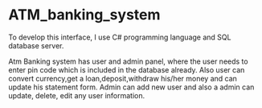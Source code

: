 # ATM_banking_system
To develop this interface, I use C# programming language and SQL database server.

Atm Banking system has user and admin panel, where the user needs to enter pin code which is included in the database already. Also user can convert currency,get a loan,deposit,withdraw his/her money and can update his statement form. Admin can add new user and also a admin can update, delete, edit any user information.
